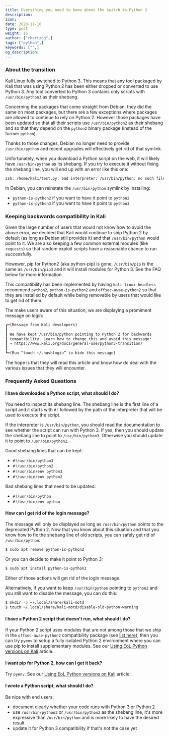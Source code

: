 ```yaml
---
title: Everything you need to know about the switch to Python 3
description:
icon:
date: 2020-11-10
type: post
weight: 15
author: ["rhertzog",]
tags: ["python",]
keywords: ["",]
og_description:
---
```


### About the transition

Kali Linux fully switched to Python 3. This means that any tool packaged by
Kali that was using Python 2 has been either dropped or converted to use Python 3.
Any tool converted to Python 3 contains only scripts with
`/usr/bin/python3` as their shebang.

Concerning the packages that come straight from Debian, they did the same
on most packages, but there are a few exceptions where packages are
allowed to continue to rely on Python 2. However those packages
have been updated so that all their scripts use
`/usr/bin/python2` as their shebang and so that they depend on the
`python2` binary package (instead of the former `python`).

Thanks to those changes, Debian no longer need to provide
`/usr/bin/python` and recent upgrades will effectively get rid of that
symlink. 

Unfortunately, when you download a Python script on the web, it will
likely have `/usr/bin/python` as its shebang. If you try to execute it
without fixing the shebang line, you will end up with an error like
this one:

```sh
zsh: /home/kali/test.py: bad interpreter: /usr/bin/python: no such file or directory
```

In Debian, you can reinstate the `/usr/bin/python` symlink by installing:

- `python-is-python2` if you want to have it point to `python2`
- `python-is-python3` if you want to have it point to `python3`

### Keeping backwards compatibility in Kali

Given the large number of users that would not know how to avoid the above
error, we decided that Kali would continue to ship Python 2 by default (as
long as Debian still provides it) and that `/usr/bin/python` would point
to it. We are also keeping a few common external modules (like `requests`)
so that random exploit scripts have a reasonable chance to run
successfully. 

Howewer, pip for Python2 (aka python-pip) is gone, `/usr/bin/pip` is the
same as `/usr/bin/pip3` and it will install modules for Python 3. See the
FAQ below for more information.

This compatibility has been implemented by having `kali-linux-headless`
recommend `python2`, `python-is-python2` and `offsec-awae-python2` so that
they are installed by default while being removable by users that would
like to get rid of them.

The make users aware of this situation, we are displaying a promiment
message on login:
```sh
┏━(Message from Kali developers)
┃
┃ We have kept /usr/bin/python pointing to Python 2 for backwards
┃ compatibility. Learn how to change this and avoid this message:
┃ ⇒ https://www.kali.org/docs/general-use/python3-transition/
┃
┗━(Run “touch ~/.hushlogin” to hide this message)
```

The hope is that they will read this article and know how do deal with the
various issues that they will encounter.

### Frequently Asked Questions

#### I have downloaded a Python script, what should I do?

You need to inspect its shebang line. The shebang line is the first
line of a script and it starts with `#!` followed by the path
of the interpreter that will be used to execute the script.

If the interpreter is `/usr/bin/python`, you should read the documentation
to see whether the script can run with Python 3. If yes, then you should
update the shebang line to point to `/usr/bin/python3`.  Otherwise you
should update it to point to `/usr/bin/python2`.

Good shebang lines that can be kept:

- `#!/usr/bin/python3`
- `#!/usr/bin/python2`
- `#!/usr/bin/env python3`
- `#!/usr/bin/env python2`

Bad shebang lines that need to be updated:

- `#!/usr/bin/python`
- `#!/usr/bin/env python`

#### How can I get rid of the login message?

The message will only be displayed as long as `/usr/bin/python` points to
the deprecated Python 2. Now that you know about this situation and that
you know how to fix the shebang line of old scripts, you can safely get
rid of `/usr/bin/python`:

```sh
$ sudo apt remove python-is-python2
```

Or you can decide to make it point to Python 3:

```sh
$ sudo apt install python-is-python3
```

Either of those actions will get rid of the login message.

Alternatively, if you want to keep `/usr/bin/python` pointing to
`python2` and you still want to disable the message, you can do
this:

```sh
$ mkdir -p ~/.local/share/kali-motd
$ touch ~/.local/share/kali-motd/disable-old-python-warning
```

#### I have a Python 2 script that doesn't run, what should I do?

If your Python 2 script uses modules that are not among those that we ship
in the `offsec-awae-python2` compatibility package (see [list
here](https://gitlab.com/kalilinux/packages/offsec-courses/-/tree/kali/master/python2-wheels)),
then you can try `pyenv` to setup a fully isolated Python 2 environment
where you can use pip to install supplementary modules. See our [Using EoL
Python versions on Kali](../using-eol-python-versions/) article.

#### I want pip for Python 2, how can I get it back?

Try `pyenv`. See our [Using EoL Python versions on
Kali](../using-eol-python-versions/) article.

#### I wrote a Python script, what should I do?

Be nice with end users:

- document clearly whether your code runs with Python 3 or Python 2
- use `/usr/bin/python3` or `/usr/bin/python2` as the shebang line,
  it's more expressive than `/usr/bin/python` and is more likely to have
  the desired result
- update it for Python 3 compatibility if that's not the case yet
